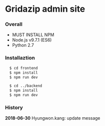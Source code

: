 # Gridazip admin site

### Overall

- MUST INSTALL NPM
- Node.js v9.7.1 (ES6)
- Python 2.7

### Installaztion

```bash
  $ cd frontend
  $ npm install
  $ npm run dev

  $ cd ../backend
  $ npm install
  $ npm run dev
```

### History

**2018-06-30**
Hyungwon.kang: update message
